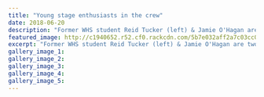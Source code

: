 ```yaml
---
title: "Young stage enthusiasts in the crew"
date: 2018-06-20
description: "Former WHS student Reid Tucker (left) & Jamie O'Hagan are assisting with the production of Ringing the Changes..."
featured_image: http://c1940652.r52.cf0.rackcdn.com/5b7e032aff2a7c03cc0002ad/reid-tucker-ex-20-june.gif
excerpt: "Former WHS student Reid Tucker (left) & Jamie O'Hagan are two young men assisting with the production of Repertory Theatre's next offering Ringing the Changes."
gallery_image_1: 
gallery_image_2: 
gallery_image_3: 
gallery_image_4: 
gallery_image_5: 
---
```

